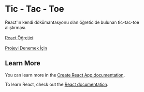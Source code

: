 # Tic - Tac - Toe

React'ın kendi dökümantasyonu olan öğreticide bulunan tic-tac-toe alıştırması. <br> <br>
[React Öğretici](https://tr.reactjs.org/tutorial/tutorial.html) <br> <br>
[Projeyi Denemek İçin](https://tic-tac-toe-6c20d.web.app/)


## Learn More

You can learn more in the [Create React App documentation](https://facebook.github.io/create-react-app/docs/getting-started).

To learn React, check out the [React documentation](https://reactjs.org/).
